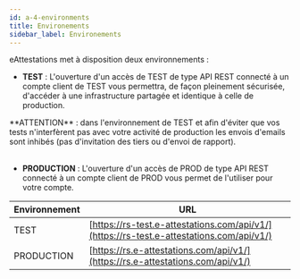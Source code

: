 ```yaml
---
id: a-4-environments
title: Environements
sidebar_label: Environements
---
```


eAttestations met à disposition deux environnements : 

- **TEST** :
L'ouverture d'un accès de TEST de type API REST connecté à un compte client de TEST vous permettra, de façon pleinement sécurisée, d'accéder à une infrastructure partagée et identique à celle de production. 

<aside class="warning">
**ATTENTION** : dans l'environnement de TEST et afin d'éviter que vos tests n'interfèrent pas avec votre activité de production les envois d'emails sont inhibés (pas d'invitation des tiers ou d'envoi de rapport).
</aside>

<br/>

- **PRODUCTION** :
L'ouverture d'un accès de PROD de type API REST connecté à un compte client de PROD vous permet de l'utiliser pour votre compte.

Environnement | URL
--------------|-------
TEST | [https://rs-test.e-attestations.com/api/v1/](https://rs-test.e-attestations.com/api/v1/)
PRODUCTION | [https://rs.e-attestations.com/api/v1/](https://rs.e-attestations.com/api/v1/)
